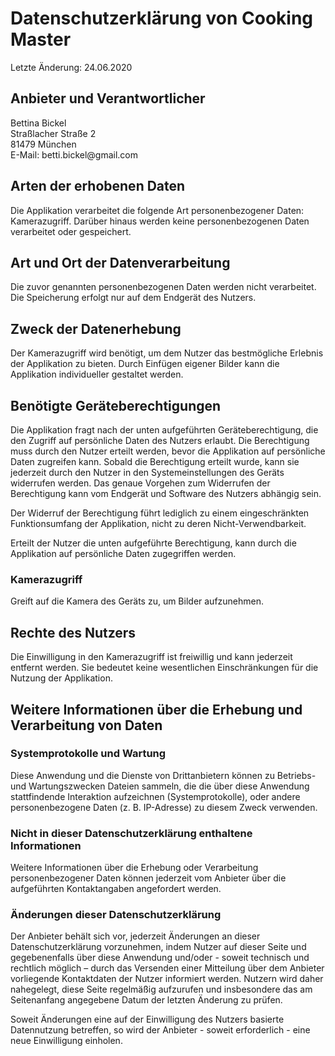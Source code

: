 <head>
  <meta charset="utf-8">
  <title>Cooking Master</title>
  <meta name="description" content="">
  <link rel="icon" href="favicon.ico" />
  <meta name="viewport" content="width=device-width, initial-scale=1">

  <link rel="manifest" href="site.webmanifest">
  <link rel="apple-touch-icon" href="logo192.png" />

  <!-- css -->
  <link rel="stylesheet" href="https://cdnjs.cloudflare.com/ajax/libs/materialize/1.0.0/css/materialize.min.css">
  <link rel="stylesheet" href="css/main.css?v=1.3">

  <!-- fonts -->
  <link href="https://fonts.googleapis.com/icon?family=Material+Icons" rel="stylesheet">
  <link href="https://fonts.googleapis.com/css?family=Neucha&display=swap" rel="stylesheet">

  <meta name="theme-color" content="#D92C60">
</head>

<body>
<h1>Datenschutzerklärung von Cooking Master</h1>
<p>Letzte Änderung: 24.06.2020</p>
<h2>Anbieter und Verantwortlicher</h2>
<p>Bettina Bickel<br>
Straßlacher Straße 2<br>
81479 München<br>
E-Mail: betti.bickel@gmail.com</p>
<h2>Arten der erhobenen Daten</h2>
<p>Die Applikation verarbeitet die folgende Art personenbezogener Daten: Kamerazugriff. Darüber hinaus werden keine personenbezogenen Daten verarbeitet oder gespeichert.</p>
<h2>Art und Ort der Datenverarbeitung</h2>
<p>Die zuvor genannten personenbezogenen Daten werden nicht verarbeitet. Die Speicherung erfolgt nur auf dem Endgerät des Nutzers.</p>
<h2>Zweck der Datenerhebung</h2>
<p>Der Kamerazugriff wird benötigt, um dem Nutzer das bestmögliche Erlebnis der Applikation zu bieten. Durch Einfügen eigener Bilder kann die Applikation individueller gestaltet werden.</p>
<h2>Benötigte Geräteberechtigungen</h2>
<p>Die Applikation fragt nach der unten aufgeführten Geräteberechtigung, die den Zugriff auf persönliche Daten des Nutzers erlaubt. Die Berechtigung muss durch den Nutzer erteilt werden, bevor die Applikation auf persönliche Daten zugreifen kann. Sobald die Berechtigung erteilt wurde, kann sie jederzeit durch den Nutzer in den Systemeinstellungen des Geräts widerrufen werden. Das genaue Vorgehen zum Widerrufen der Berechtigung kann vom Endgerät und Software des Nutzers abhängig sein.</p>
<p>Der Widerruf der Berechtigung führt lediglich zu einem eingeschränkten Funktionsumfang der Applikation, nicht zu deren Nicht-Verwendbarkeit.</p>
<p>Erteilt der Nutzer die unten aufgeführte Berechtigung, kann durch die Applikation auf persönliche Daten zugegriffen werden.</p>
<h3>Kamerazugriff</h3>
<p>Greift auf die Kamera des Geräts zu, um Bilder aufzunehmen.</p>
<h2>Rechte des Nutzers</h2>
<p>Die Einwilligung in den Kamerazugriff ist freiwillig und kann jederzeit entfernt werden. Sie bedeutet keine wesentlichen Einschränkungen für die Nutzung der Applikation.</p>
<h2>Weitere Informationen über die Erhebung und Verarbeitung von Daten</h2>
<h3>Systemprotokolle und Wartung</h3>
<p>Diese Anwendung und die Dienste von Drittanbietern können zu Betriebs- und Wartungszwecken Dateien sammeln, die die über diese Anwendung stattfindende Interaktion aufzeichnen (Systemprotokolle), oder andere personenbezogene Daten (z. B. IP-Adresse) zu diesem Zweck verwenden.</p>
<h3>Nicht in dieser Datenschutzerklärung enthaltene Informationen</h3>
<p>Weitere Informationen über die Erhebung oder Verarbeitung personenbezogener Daten können jederzeit vom Anbieter über die aufgeführten Kontaktangaben angefordert werden.</p>
<h3>Änderungen dieser Datenschutzerklärung</h3>
<p>Der Anbieter behält sich vor, jederzeit Änderungen an dieser Datenschutzerklärung vorzunehmen, indem Nutzer auf dieser Seite und gegebenenfalls über diese Anwendung und/oder - soweit technisch und rechtlich möglich – durch das Versenden einer Mitteilung über dem Anbieter vorliegende Kontaktdaten der Nutzer informiert werden. Nutzern wird daher nahegelegt, diese Seite regelmäßig aufzurufen und insbesondere das am Seitenanfang angegebene Datum der letzten Änderung zu prüfen.</p>
<p>Soweit Änderungen eine auf der Einwilligung des Nutzers basierte Datennutzung betreffen, so wird der Anbieter - soweit erforderlich - eine neue Einwilligung einholen.</p>
</body>
